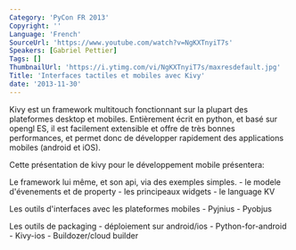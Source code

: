 ```yaml
---
Category: 'PyCon FR 2013'
Copyright: ''
Language: 'French'
SourceUrl: 'https://www.youtube.com/watch?v=NgKXTnyiT7s'
Speakers: [Gabriel Pettier]
Tags: []
ThumbnailUrl: 'https://i.ytimg.com/vi/NgKXTnyiT7s/maxresdefault.jpg'
Title: 'Interfaces tactiles et mobiles avec Kivy'
date: '2013-11-30'
---
```

Kivy est un framework multitouch fonctionnant sur la plupart des plateformes desktop et mobiles. Entièrement écrit en python, et basé sur opengl ES, il est facilement extensible et offre de très bonnes performances, et permet donc de développer rapidement des applications mobiles (android et iOS).

Cette présentation de kivy pour le développement mobile présentera:

Le framework lui même, et son api, via des exemples simples. - le modele d'évenements et de property - les principeaux widgets - le language KV

Les outils d'interfaces avec les plateformes mobiles - Pyjnius - Pyobjus

Les outils de packaging - déploiement sur android/ios - Python-for-android - Kivy-ios - Buildozer/cloud builder
